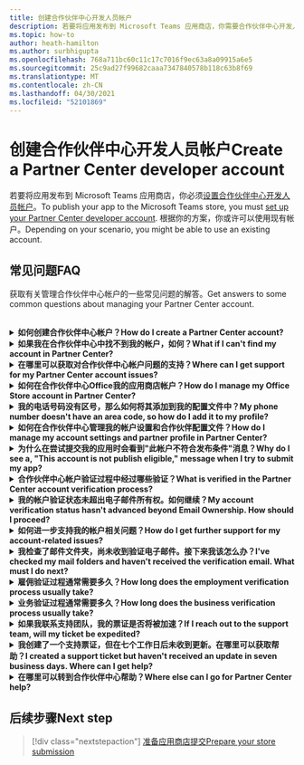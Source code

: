 ```yaml
---
title: 创建合作伙伴中心开发人员帐户
description: 若要将应用发布到 Microsoft Teams 应用商店，你需要合作伙伴中心开发人员帐户。
ms.topic: how-to
author: heath-hamilton
ms.author: surbhigupta
ms.openlocfilehash: 768a711bc60c11c17c7016f9ec63a8a09915a6e5
ms.sourcegitcommit: 25c9ad27f99682caaa7347840578b118c63b8f69
ms.translationtype: MT
ms.contentlocale: zh-CN
ms.lasthandoff: 04/30/2021
ms.locfileid: "52101869"
---
```

# <a name="create-a-partner-center-developer-account"></a><span data-ttu-id="eb49d-103">创建合作伙伴中心开发人员帐户</span><span class="sxs-lookup"><span data-stu-id="eb49d-103">Create a Partner Center developer account</span></span>

<span data-ttu-id="eb49d-104">若要将应用发布到 Microsoft Teams 应用商店，你必须[设置合作伙伴中心开发人员帐户](https://docs.microsoft.com/office/dev/store/open-a-developer-account)。</span><span class="sxs-lookup"><span data-stu-id="eb49d-104">To publish your app to the Microsoft Teams store, you must [set up your Partner Center developer account](https://docs.microsoft.com/office/dev/store/open-a-developer-account).</span></span> <span data-ttu-id="eb49d-105">根据你的方案，你或许可以使用现有帐户。</span><span class="sxs-lookup"><span data-stu-id="eb49d-105">Depending on your scenario, you might be able to use an existing account.</span></span>

## <a name="faq"></a><span data-ttu-id="eb49d-106">常见问题</span><span class="sxs-lookup"><span data-stu-id="eb49d-106">FAQ</span></span>

<span data-ttu-id="eb49d-107">获取有关管理合作伙伴中心帐户的一些常见问题的解答。</span><span class="sxs-lookup"><span data-stu-id="eb49d-107">Get answers to some common questions about managing your Partner Center account.</span></span>

<br>

<details>

<summary><span data-ttu-id="eb49d-108"><b>如何创建合作伙伴中心帐户？</b></span><span class="sxs-lookup"><span data-stu-id="eb49d-108"><b>How do I create a Partner Center account?</b></span></span></summary>

<span data-ttu-id="eb49d-109">可以通过以下方法之一创建合作伙伴中心帐户：</span><span class="sxs-lookup"><span data-stu-id="eb49d-109">You can create a Partner Center account one of the following ways:</span></span>

* <span data-ttu-id="eb49d-110">如果你是合作伙伴中心的新用户，并且没有 Microsoft 网络帐户，则使用合作伙伴 [中心注册页面 创建帐户](/office/dev/store/open-a-developer-account#create-an-account-using-the-partner-center-enrollment-page)。</span><span class="sxs-lookup"><span data-stu-id="eb49d-110">If you're new to Partner Center and don't have a Microsoft Network Account, [create an account using the Partner Center enrollment page](/office/dev/store/open-a-developer-account#create-an-account-using-the-partner-center-enrollment-page).</span></span>
* <span data-ttu-id="eb49d-111">如果你已在 Microsoft 合作伙伴网络中注册，则使用现有 Microsoft 合作伙伴中心注册直接从合作伙伴 [中心创建帐户](/office/dev/store/open-a-developer-account#create-an-account-using-an-existing-partner-center-enrollment)。</span><span class="sxs-lookup"><span data-stu-id="eb49d-111">If you're already enrolled in the Microsoft Partner Network, [create an account directly from Partner Center using existing Microsoft Partner Center enrollments](/office/dev/store/open-a-developer-account#create-an-account-using-an-existing-partner-center-enrollment).</span></span>

<br>

</details>

<details>

<summary><span data-ttu-id="eb49d-112"><b>如果我在合作伙伴中心中找不到我的帐户，如何？</b></span><span class="sxs-lookup"><span data-stu-id="eb49d-112"><b>What if I can't find my account in Partner Center?</b></span></span></summary>

<span data-ttu-id="eb49d-113">打开合作伙伴 [中心支持票证](https://partner.microsoft.com/support/v2/?stage=1) 并选择以下选项：</span><span class="sxs-lookup"><span data-stu-id="eb49d-113">Open a [Partner Center support ticket](https://partner.microsoft.com/support/v2/?stage=1) and select the following:</span></span>

| <span data-ttu-id="eb49d-114">菜单</span><span class="sxs-lookup"><span data-stu-id="eb49d-114">Menu</span></span> | <span data-ttu-id="eb49d-115">选项</span><span class="sxs-lookup"><span data-stu-id="eb49d-115">Option</span></span> |
| -------   | -------  |
|<span data-ttu-id="eb49d-116">类别</span><span class="sxs-lookup"><span data-stu-id="eb49d-116">Category</span></span>| <span data-ttu-id="eb49d-117">商业市场</span><span class="sxs-lookup"><span data-stu-id="eb49d-117">Commercial Marketplace</span></span>|
| <span data-ttu-id="eb49d-118">主题</span><span class="sxs-lookup"><span data-stu-id="eb49d-118">Topic</span></span> | <span data-ttu-id="eb49d-119">一般市场帮助和帮助问题</span><span class="sxs-lookup"><span data-stu-id="eb49d-119">General Marketplace Help and How-to questions</span></span> |
| <span data-ttu-id="eb49d-120">子标题</span><span class="sxs-lookup"><span data-stu-id="eb49d-120">Subtopic</span></span>| <span data-ttu-id="eb49d-121">Office 加载项</span><span class="sxs-lookup"><span data-stu-id="eb49d-121">Office add-in</span></span> |

<br>

</details>

<details>

<summary><span data-ttu-id="eb49d-122"><b>在哪里可以获取对合作伙伴中心帐户问题的支持？</b></span><span class="sxs-lookup"><span data-stu-id="eb49d-122"><b>Where can I get support for my Partner Center account issues?</b></span></span></summary>

<span data-ttu-id="eb49d-123">访问 [发布者支持页面](https://aka.ms/marketplacepublishersupport) 以搜索你的问题。</span><span class="sxs-lookup"><span data-stu-id="eb49d-123">Visit the [publishers support page](https://aka.ms/marketplacepublishersupport) to search for your issue.</span></span> <span data-ttu-id="eb49d-124">如果指南没有帮助，请创建合作伙伴 [中心支持票证](/azure/marketplace/partner-center-portal/support#how-to-open-a-support-ticket)。</span><span class="sxs-lookup"><span data-stu-id="eb49d-124">If the guidance isn't helpful, create a [Partner Center support ticket](/azure/marketplace/partner-center-portal/support#how-to-open-a-support-ticket).</span></span>

<br>

</details>

<details>

<summary><span data-ttu-id="eb49d-125"><b>如何在合作伙伴中心Office我的应用商店帐户？</b></span><span class="sxs-lookup"><span data-stu-id="eb49d-125"><b>How do I manage my Office Store account in Partner Center?</b></span></span></summary>

<span data-ttu-id="eb49d-126">有关 [信息，请参阅通过合作伙伴中心](/office/dev/store/manage-account-settings-and-profile) 管理你的帐户。</span><span class="sxs-lookup"><span data-stu-id="eb49d-126">See [manage your account through Partner Center](/office/dev/store/manage-account-settings-and-profile) for information.</span></span>

<br>

</details>

<details>

<summary><span data-ttu-id="eb49d-127"><b>我的电话号码没有区号，那么如何将其添加到我的配置文件中？</b></span><span class="sxs-lookup"><span data-stu-id="eb49d-127"><b>My phone number doesn't have an area code, so how do I add it to my profile?</b></span></span></summary>

<span data-ttu-id="eb49d-128">电话号码由三部分组成：国家/地区代码、区号和电话号码。</span><span class="sxs-lookup"><span data-stu-id="eb49d-128">The phone number has three parts: country code, area code, and telephone number.</span></span> <span data-ttu-id="eb49d-129">如果您的电话号码不包含区号，请保留第二个框为空并填写第三个框。</span><span class="sxs-lookup"><span data-stu-id="eb49d-129">If your phone number doesn't include an area code, leave the second box empty and complete the third box.</span></span>

<br>

</details>

<details>

<summary><span data-ttu-id="eb49d-130"><b>如何在合作伙伴中心管理我的帐户设置和合作伙伴配置文件？</b></span><span class="sxs-lookup"><span data-stu-id="eb49d-130"><b>How do I manage my account settings and partner profile in Partner Center?</b></span></span></summary>

<span data-ttu-id="eb49d-131">有关 [信息，请参阅管理帐户设置](/windows/uwp/publish/manage-account-settings-and-profile#additional-settings-and-info) 和配置文件信息。</span><span class="sxs-lookup"><span data-stu-id="eb49d-131">See [manage account settings and profile info](/windows/uwp/publish/manage-account-settings-and-profile#additional-settings-and-info) for information.</span></span>

<br>

</details>

<details>

<summary><span data-ttu-id="eb49d-132"><b>为什么在尝试提交我的应用时会看到"此帐户不符合发布条件"消息？</b></span><span class="sxs-lookup"><span data-stu-id="eb49d-132"><b>Why do I see a, "This account is not publish eligible," message when I try to submit my app?</b></span></span></summary>

<span data-ttu-id="eb49d-133">由于帐户验证状态为"挂起 ["，因此收到](/partner-center/verification-responses) 此错误消息。</span><span class="sxs-lookup"><span data-stu-id="eb49d-133">You received this error message because your [account verification status](/partner-center/verification-responses) is pending.</span></span> <span data-ttu-id="eb49d-134">在合作伙伴中心仪表板中检查 [状态](https://partner.microsoft.com/dashboard)。</span><span class="sxs-lookup"><span data-stu-id="eb49d-134">Check your status in the Partner Center [dashboard](https://partner.microsoft.com/dashboard).</span></span> <span data-ttu-id="eb49d-135">选择 **"设置** 齿轮"图标，然后选择">**帐户>帐户设置"。**</span><span class="sxs-lookup"><span data-stu-id="eb49d-135">Select the **Settings** gear icon and choose **Developer settings > Account > Account settings**.</span></span>

![合作伙伴中心验证状态](~/assets/images/partner-center-verification-status.png)

<br>

</details>

<details>

<summary><span data-ttu-id="eb49d-137"><b>合作伙伴中心帐户验证过程中经过哪些验证？</b></span><span class="sxs-lookup"><span data-stu-id="eb49d-137"><b>What is verified in the Partner Center account verification process?</b></span></span></summary>

<span data-ttu-id="eb49d-138">有三个验证领域：**电子邮件所有权\*\*\*\*、雇佣** 关系 **和业务**。</span><span class="sxs-lookup"><span data-stu-id="eb49d-138">There are three verification areas, **Email Ownership**, **Employment**, and **Business**.</span></span> <span data-ttu-id="eb49d-139">有关详细信息，请参阅 [验证了哪些项目以及如何响应](/partner-center/verification-responses#what-is-verified-and-how-to-respond)。</span><span class="sxs-lookup"><span data-stu-id="eb49d-139">For more information, see [what is verified and how to respond](/partner-center/verification-responses#what-is-verified-and-how-to-respond).</span></span>

<span data-ttu-id="eb49d-140">如果你是主要联系人、全局管理员或帐户管理员，可以在配置文件页面上监视验证状态和跟踪进度。</span><span class="sxs-lookup"><span data-stu-id="eb49d-140">If you're the primary contact, global admin, or account admin, you can monitor verification status and track progress on your profile page.</span></span>

<span data-ttu-id="eb49d-141">验证过程完成后，配置文件页上的注册状态会从 *"挂起*"更改到"*已授权"。*</span><span class="sxs-lookup"><span data-stu-id="eb49d-141">Once verification process is complete, the status of your enrollment on the profile page changes from *pending* to *authorized*.</span></span> <span data-ttu-id="eb49d-142">然后，主要联系人将在几天内收到来自 Microsoft 的电子邮件。</span><span class="sxs-lookup"><span data-stu-id="eb49d-142">The primary contact then receives an email from Microsoft within a few business days.</span></span>

<br>

</details>

<details>

<summary><span data-ttu-id="eb49d-143"><b>我的帐户验证状态未超出电子邮件所有权。如何继续？</b></span><span class="sxs-lookup"><span data-stu-id="eb49d-143"><b>My account verification status hasn't advanced beyond Email Ownership. How should I proceed?</b></span></span></summary>

<span data-ttu-id="eb49d-144">在 **电子邮件所有权验证** 过程中，会向主要联系人发送验证电子邮件。</span><span class="sxs-lookup"><span data-stu-id="eb49d-144">During the **Email Ownership** verification process, a verification email is sent to the primary contact.</span></span> <span data-ttu-id="eb49d-145">检查主要联系人收件箱中是否收到电子邮件maccount@microsoft.com 主题行"需要操作：使用 **Microsoft** 验证电子邮件帐户并完成电子邮件验证过程"。</span><span class="sxs-lookup"><span data-stu-id="eb49d-145">Check your primary contact inbox for an email from **maccount@microsoft.com** with the subject line **Action needed: Verify your email account with Microsoft** and complete the email verification process.</span></span> <span data-ttu-id="eb49d-146">验证电子邮件将发送到合作伙伴中心帐户设置中列出的地址。</span><span class="sxs-lookup"><span data-stu-id="eb49d-146">The verification email is sent to the address listed on your Partner Center account settings.</span></span>

<span data-ttu-id="eb49d-147">请记住有关电子邮件验证过程的以下事项：</span><span class="sxs-lookup"><span data-stu-id="eb49d-147">Remember the following about the email verification process:</span></span>

* <span data-ttu-id="eb49d-148">电子邮件验证链接的有效期只有七天。</span><span class="sxs-lookup"><span data-stu-id="eb49d-148">The email verification link is only valid for seven days.</span></span>
* <span data-ttu-id="eb49d-149">可以通过访问合作伙伴配置文件页面并选择"重新发送验证电子邮件"链接，请求重新 **发送电子邮件** 。</span><span class="sxs-lookup"><span data-stu-id="eb49d-149">You can request to resend the email by visiting your partner profile page and selecting the **Resend verification email** link.</span></span>
* <span data-ttu-id="eb49d-150">为了确保您收到电子邮件，安全列表 **microsoft.com** 安全域并检查垃圾邮件文件夹。</span><span class="sxs-lookup"><span data-stu-id="eb49d-150">To ensure you receive the email, safe-list **microsoft.com** as a secure domain and check your junk email folders.</span></span>

<br>

</details>

<details>

<summary><span data-ttu-id="eb49d-151"><b>如何进一步支持我的帐户相关问题？</b></span><span class="sxs-lookup"><span data-stu-id="eb49d-151"><b>How do I get further support for my account-related issues?</b></span></span></summary>

<span data-ttu-id="eb49d-152">有关 [信息，请参阅合作伙伴中心对商业市场计划](/azure/marketplace/partner-center-portal/support) 的支持。</span><span class="sxs-lookup"><span data-stu-id="eb49d-152">See [support for the Commercial Marketplace program in Partner Center](/azure/marketplace/partner-center-portal/support) for information.</span></span>

<br>

</details>

<details>

<summary><span data-ttu-id="eb49d-153"><b>我检查了邮件文件夹，尚未收到验证电子邮件。接下来我该怎么办？</b></span><span class="sxs-lookup"><span data-stu-id="eb49d-153"><b>I've checked my mail folders and haven't received the verification email. What must I do next?</b></span></span></summary>

<span data-ttu-id="eb49d-154">请尝试执行以下操作：</span><span class="sxs-lookup"><span data-stu-id="eb49d-154">Try the following:</span></span>

* <span data-ttu-id="eb49d-155">检查垃圾邮件或垃圾邮件文件夹。</span><span class="sxs-lookup"><span data-stu-id="eb49d-155">Check your junk or spam folder.</span></span>
* <span data-ttu-id="eb49d-156">清除浏览器缓存，转到合作伙伴中心帐户仪表板，然后选择 **重新发送验证电子邮件**。</span><span class="sxs-lookup"><span data-stu-id="eb49d-156">Clear the browser cache, go to your Partner Center account dashboard, and select **Resend verification email**.</span></span>
* <span data-ttu-id="eb49d-157">尝试从其他 **浏览器访问"重新发送** 验证电子邮件"链接。</span><span class="sxs-lookup"><span data-stu-id="eb49d-157">Try accessing the **Resend verification email** link from a different browser.</span></span>
* <span data-ttu-id="eb49d-158">与 IT 部门合作，确保您的电子邮件服务器不会阻止验证电子邮件。</span><span class="sxs-lookup"><span data-stu-id="eb49d-158">Work with your IT department to ensure that the verification emails are not blocked by your email server.</span></span>
* <span data-ttu-id="eb49d-159">调整服务器的垃圾邮件筛选器，以允许或安全列出来自 **maccount@microsoft.com。**</span><span class="sxs-lookup"><span data-stu-id="eb49d-159">Adjust your server's spam filter to allow or safe-list all emails from **maccount@microsoft.com**.</span></span>

<br>

</details>

<details>

<summary><span data-ttu-id="eb49d-160"><b>雇佣验证过程通常需要多久？</b></span><span class="sxs-lookup"><span data-stu-id="eb49d-160"><b>How long does the employment verification process usually take?</b></span></span></summary>

<span data-ttu-id="eb49d-161">如果所有提交的详细信息都正确，则雇佣验证过程需要大约两个小时才能完成。</span><span class="sxs-lookup"><span data-stu-id="eb49d-161">If all the submitted details are correct, the employment verification process takes about two hours to complete.</span></span>

<br>

</details>

<details>

<summary><span data-ttu-id="eb49d-162"><b>业务验证过程通常需要多久？</b></span><span class="sxs-lookup"><span data-stu-id="eb49d-162"><b>How long does the business verification process usually take?</b></span></span></summary>

<span data-ttu-id="eb49d-163">如果提交所有必需的文档，则业务验证需要一到两个工作日才能完成。</span><span class="sxs-lookup"><span data-stu-id="eb49d-163">If all the required documents are submitted, business verification takes one to two business days to complete.</span></span>

<br>

</details>

<details>

<summary><span data-ttu-id="eb49d-164"><b>如果我联系支持团队，我的票证是否将被加速？</b></span><span class="sxs-lookup"><span data-stu-id="eb49d-164"><b>If I reach out to the support team, will my ticket be expedited?</b></span></span></summary>

<span data-ttu-id="eb49d-165">支持票证在一周内解决。</span><span class="sxs-lookup"><span data-stu-id="eb49d-165">Support tickets get resolved in a week.</span></span> <span data-ttu-id="eb49d-166">检查发送到你在创建支持票证时提供的电子邮件的更新。</span><span class="sxs-lookup"><span data-stu-id="eb49d-166">Check for updates sent to the email you provided when creating the support ticket.</span></span>

<br>

</details>

<details>

<summary><span data-ttu-id="eb49d-167"><b>我创建了一个支持票证，但在七个工作日后未收到更新。在哪里可以获取帮助？</b></span><span class="sxs-lookup"><span data-stu-id="eb49d-167"><b>I created a support ticket but haven't received an update in seven business days. Where can I get help?</b></span></span></summary>

<span data-ttu-id="eb49d-168">向用户 <a href="mailto:teamsubm@microsoft.com">teamsubm@microsoft.com</a> 以下详细信息：</span><span class="sxs-lookup"><span data-stu-id="eb49d-168">Send an email to <a href="mailto:teamsubm@microsoft.com">teamsubm@microsoft.com</a> with the following details:</span></span>

* <span data-ttu-id="eb49d-169">**主题行**：合作伙伴中心帐户问题 *<your app name>*</span><span class="sxs-lookup"><span data-stu-id="eb49d-169">**Subject Line**: Partner Center Account Issue for *<your app name>*</span></span>
* <span data-ttu-id="eb49d-170">**电子邮件正文**：</span><span class="sxs-lookup"><span data-stu-id="eb49d-170">**Email body**:</span></span>
    * <span data-ttu-id="eb49d-171">支持票证编号</span><span class="sxs-lookup"><span data-stu-id="eb49d-171">Support ticket number</span></span>
    * <span data-ttu-id="eb49d-172">卖家 ID</span><span class="sxs-lookup"><span data-stu-id="eb49d-172">Your seller ID</span></span>
    * <span data-ttu-id="eb49d-173">问题解决的屏幕截图 (如果可能) </span><span class="sxs-lookup"><span data-stu-id="eb49d-173">A screenshot of the issue (if possible)</span></span>

<br>

</details>

<details>

<summary><span data-ttu-id="eb49d-174"><b>在哪里可以转到合作伙伴中心帮助？</b></span><span class="sxs-lookup"><span data-stu-id="eb49d-174"><b>Where else can I go for Partner Center help?</b></span></span></summary>

<span data-ttu-id="eb49d-175">以下资源还可以提供帮助：</span><span class="sxs-lookup"><span data-stu-id="eb49d-175">The following resources can also assist:</span></span>

* [<span data-ttu-id="eb49d-176">Microsoft 365应用提交常见问题解答</span><span class="sxs-lookup"><span data-stu-id="eb49d-176">Microsoft 365 app submission FAQ</span></span>](/office/dev/store/appsource-submission-faq)
* [<span data-ttu-id="eb49d-177">商业市场文档</span><span class="sxs-lookup"><span data-stu-id="eb49d-177">Commercial marketplace documentation</span></span>](/azure/marketplace/)

<br>

</details>

## <a name="next-step"></a><span data-ttu-id="eb49d-178">后续步骤</span><span class="sxs-lookup"><span data-stu-id="eb49d-178">Next step</span></span>

> [!div class="nextstepaction"]
> [<span data-ttu-id="eb49d-179">准备应用商店提交</span><span class="sxs-lookup"><span data-stu-id="eb49d-179">Prepare your store submission</span></span>](~/concepts/deploy-and-publish/appsource/prepare/submission-checklist.md)
